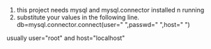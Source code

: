 1. this project needs mysql and mysql.connector installed n running
2. substitute your values in the following line.
  db=mysql.connector.connect(user=" ",passwd=" ",host=" ")

usually user="root" and host="localhost"
